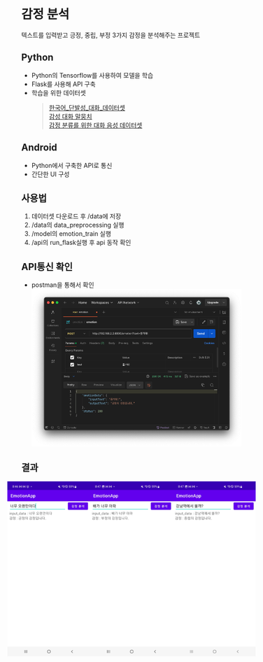 # 감정 분석
텍스트를 입력받고 긍정, 중립, 부정 3가지 감정을 분석해주는 프로젝트

## Python
 - Python의 Tensorflow를 사용하여 모델을 학습 
 - Flask를 사용해 API 구축
 - 학습을 위한 데이터셋
    >[한국어_단발성_대화_데이터셋](https://aihub.or.kr/aihubdata/data/view.do?dataSetSn=270)<br>
    [감성 대화 말뭉치](https://www.aihub.or.kr/aihubdata/data/view.do?currMenu=115&topMenu=100&dataSetSn=86)<br>
    [감정 분류를 위한 대화 음성 데이터셋](https://www.aihub.or.kr/aihubdata/data/view.do?currMenu=&topMenu=&dataSetSn=263&aihubDataSe=extrldata)


## Android 
  - Python에서 구축한 API로 통신
  - 간단한 UI 구성


## 사용법
 1. 데이터셋 다운로드 후 /data에 저장
 2. /data의 data_preprocessing 실행
 3. /model의 emotion_train 실행
 4. /api의 run_flask실행 후 api 동작 확인


## API통신 확인
 - postman을 통해서 확인<br>
![api](assets/api.png)


## 결과
<div style="display: flex; justify-content: center;">
 <img src=assets/긍정.jpeg width="200" height="400"/>
 <img src=assets/부정.jpeg width="200" height="400"/>
 <img src=assets/중립.jpeg width="200" height="400"/>
</div>


